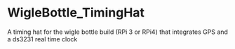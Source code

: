 # WigleBottle_TimingHat
A timing hat for the wigle bottle build (RPi 3 or RPi4) that integrates GPS and a ds3231 real time clock
